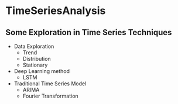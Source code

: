 # TimeSeriesAnalysis
## Some Exploration in Time Series Techniques 
- Data Exploration
  - Trend 
  - Distribution 
  - Stationary 
- Deep Learning method
  - LSTM 
- Traditional Time Series Model
  - ARIMA
  - Fourier Transformation 
 
